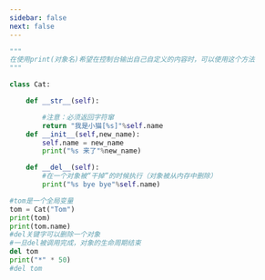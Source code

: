 ```yaml
---
sidebar: false
next: false
---
```

<BlogInfo/>






```python
"""
在使用print(对象名)希望在控制台输出自己自定义的内容时，可以使用这个方法
"""

class Cat:

    def __str__(self):

        #注意：必须返回字符窜
        return "我是小猫[%s]"%self.name
    def __init__(self,new_name):
        self.name = new_name
        print("%s 来了"%new_name)

    def __del__(self):
        #在一个对象被“干掉”的时候执行（对象被从内存中删除）
        print("%s bye bye"%self.name)

#tom是一个全局变量
tom = Cat("Tom")
print(tom)
print(tom.name)
#del关键字可以删除一个对象
#一旦del被调用完成，对象的生命周期结束
del tom
print("*" * 50)
#del tom
```






<ActionBox />
        
<style>#top-box {margin-top:0.5rem!important;}</style>